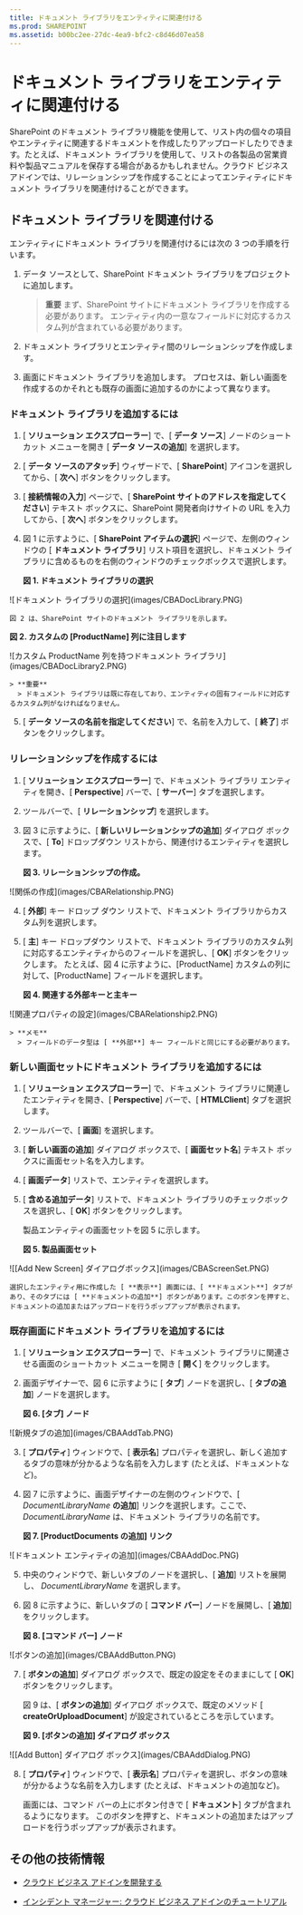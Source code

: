 ```yaml
---
title: ドキュメント ライブラリをエンティティに関連付ける
ms.prod: SHAREPOINT
ms.assetid: b00bc2ee-27dc-4ea9-bfc2-c8d46d07ea58
---
```



# ドキュメント ライブラリをエンティティに関連付ける
SharePoint のドキュメント ライブラリ機能を使用して、リスト内の個々の項目やエンティティに関連するドキュメントを作成したりアップロードしたりできます。たとえば、ドキュメント ライブラリを使用して、リストの各製品の営業資料や製品マニュアルを保存する場合があるかもしれません。クラウド ビジネス アドインでは、リレーションシップを作成することによってエンティティにドキュメント ライブラリを関連付けることができます。
## ドキュメント ライブラリを関連付ける

エンティティにドキュメント ライブラリを関連付けるには次の 3 つの手順を行います。
  
    
    

1. データ ソースとして、SharePoint ドキュメント ライブラリをプロジェクトに追加します。
    
    > **重要**
      > まず、SharePoint サイトにドキュメント ライブラリを作成する必要があります。 エンティティ内の一意なフィールドに対応するカスタム列が含まれている必要があります。 
2. ドキュメント ライブラリとエンティティ間のリレーションシップを作成します。
    
  
3. 画面にドキュメント ライブラリを追加します。 プロセスは、新しい画面を作成するのかそれとも既存の画面に追加するのかによって異なります。
    
  

### ドキュメント ライブラリを追加するには


1. [ **ソリューション エクスプローラー**] で、[ **データ ソース**] ノードのショート カット メニューを開き [ **データ ソースの追加**] を選択します。
    
  
2. [ **データ ソースのアタッチ**] ウィザードで、[ **SharePoint**] アイコンを選択してから、[ **次へ**] ボタンをクリックします。
    
  
3. [ **接続情報の入力**] ページで、[ **SharePoint サイトのアドレスを指定してください**] テキスト ボックスに、SharePoint 開発者向けサイトの URL を入力してから、[ **次へ**] ボタンをクリックします。
    
  
4. 図 1 に示すように、[ **SharePoint アイテムの選択**] ページで、左側のウィンドウの [ **ドキュメント ライブラリ**] リスト項目を選択し、ドキュメント ライブラリに含めるものを右側のウィンドウのチェックボックスで選択します。
    
   **図 1. ドキュメント ライブラリの選択**

  

!\[ドキュメント ライブラリの選択](images/CBADocLibrary.PNG)
  

    図 2 は、SharePoint サイトのドキュメント ライブラリを示します。
    

   **図 2. カスタムの [ProductName] 列に注目します**

  

!\[カスタム ProductName 列を持つドキュメント ライブラリ](images/CBADocLibrary2.PNG)
  

    
    > **重要**
      > ドキュメント ライブラリは既に存在しており、エンティティの固有フィールドに対応するカスタム列がなければなりません。 
5. [ **データ ソースの名前を指定してください**] で、名前を入力して、[ **終了**] ボタンをクリックします。
    
  

### リレーションシップを作成するには


1. [ **ソリューション エクスプローラー**] で、ドキュメント ライブラリ エンティティを開き、[ **Perspective**] バーで、[ **サーバー**] タブを選択します。
    
  
2. ツールバーで、[ **リレーションシップ**] を選択します。
    
  
3. 図 3 に示すように、[ **新しいリレーションシップの追加**] ダイアログ ボックスで、[ **To**] ドロップダウン リストから、関連付けるエンティティを選択します。
    
   **図 3. リレーションシップの作成。**

  

!\[関係の作成](images/CBARelationship.PNG)
  

  

  
4. [ **外部**] キー ドロップ ダウン リストで、ドキュメント ライブラリからカスタム列を選択します。
    
  
5. [ **主**] キー ドロップダウン リストで、ドキュメント ライブラリのカスタム列に対応するエンティティからのフィールドを選択し、[ **OK**] ボタンをクリックします。 たとえば、図 4 に示すように、[ProductName] カスタムの列に対して、[ProductName] フィールドを選択します。
    
   **図 4. 関連する外部キーと主キー**

  

!\[関連プロパティの設定](images/CBARelationship2.PNG)
  

    
    > **メモ**
      > フィールドのデータ型は [ **外部**] キー フィールドと同じにする必要があります。 

### 新しい画面セットにドキュメント ライブラリを追加するには


1. [ **ソリューション エクスプローラー**] で、ドキュメント ライブラリに関連したエンティティを開き、[ **Perspective**] バーで、[ **HTMLClient**] タブを選択します。
    
  
2. ツールバーで、[ **画面**] を選択します。
    
  
3. [ **新しい画面の追加**] ダイアログ ボックスで、[ **画面セット名**] テキスト ボックスに画面セット名を入力します。
    
  
4. [ **画面データ**] リストで、エンティティを選択します。
    
  
5. [ **含める追加データ**] リストで、ドキュメント ライブラリのチェックボックスを選択し、[ **OK**] ボタンをクリックします。
    
    製品エンティティの画面セットを図 5 に示します。
    

   **図 5. 製品画面セット**

  

!\[[Add New Screen] ダイアログボックス](images/CBAScreenSet.PNG)
  

    選択したエンティティ用に作成した [ **表示**] 画面には、[ **ドキュメント**] タブがあり、そのタブには [ **ドキュメントの追加**] ボタンがあります。このボタンを押すと、ドキュメントの追加またはアップロードを行うポップアップが表示されます。
    
  

### 既存画面にドキュメント ライブラリを追加するには


1. [ **ソリューション エクスプローラー**] で、ドキュメント ライブラリに関連させる画面のショートカット メニューを開き [ **開く**] をクリックします。
    
  
2. 画面デザイナーで、図 6 に示すように [ **タブ**] ノードを選択し、[ **タブの追加**] ノードを選択します。
    
   **図 6. [タブ] ノード**

  

!\[新規タブの追加](images/CBAAddTab.PNG)
  

  

  
3. [ **プロパティ**] ウィンドウで、[ **表示名**] プロパティを選択し、新しく追加するタブの意味が分かるような名前を入力します (たとえば、ドキュメントなど)。
    
  
4. 図 7 に示すように、画面デザイナーの左側のウィンドウで、[ _DocumentLibraryName_ **の追加**] リンクを選択します。ここで、 _DocumentLibraryName_ は、ドキュメント ライブラリの名前です。
    
   **図 7. [ProductDocuments の追加] リンク**

  

!\[ドキュメント エンティティの追加](images/CBAAddDoc.PNG)
  

  

  
5. 中央のウィンドウで、新しいタブのノードを選択し、[ **追加**] リストを展開し、 _DocumentLibraryName_ を選択します。
    
  
6. 図 8 に示すように、新しいタブの [ **コマンド バー**] ノードを展開し、[ **追加**] をクリックします。
    
   **図 8. [コマンド バー] ノード**

  

!\[ボタンの追加](images/CBAAddButton.PNG)
  

  

  
7. [ **ボタンの追加**] ダイアログ ボックスで、既定の設定をそのままにして [ **OK**] ボタンをクリックします。
    
    図 9 は、[ **ボタンの追加**] ダイアログ ボックスで、既定のメソッド [ **createOrUploadDocument**] が設定されているところを示しています。
    

   **図 9. [ボタンの追加] ダイアログ ボックス**

  

!\[[Add Button] ダイアログ ボックス](images/CBAAddDialog.PNG)
  

  

  
8. [ **プロパティ**] ウィンドウで、[ **表示名**] プロパティを選択し、ボタンの意味が分かるような名前を入力します (たとえば、ドキュメントの追加など)。
    
    画面には、コマンド バーの上にボタン付きで [ **ドキュメント**] タブが含まれるようになります。 このボタンを押すと、ドキュメントの追加またはアップロードを行うポップアップが表示されます。
    
  

## その他の技術情報
<a name="bk_addresources"> </a>


-  [クラウド ビジネス アドインを開発する](develop-cloud-business-add-ins.md)
    
  
-  [インシデント マネージャー: クラウド ビジネス アドインのチュートリアル](incident-manager-a-cloud-business-add-in-tutorial.md)
    
  

